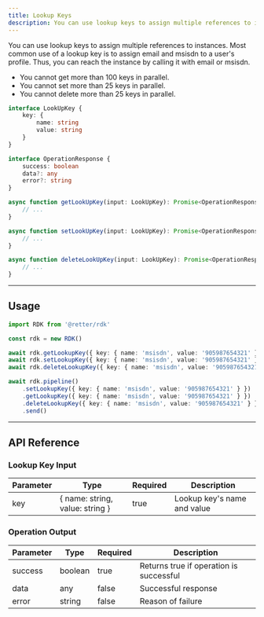 ```yaml
---
title: Lookup Keys
description: You can use lookup keys to assign multiple references to instances.
---
```


You can use lookup keys to assign multiple references to instances.
Most common use of a lookup key is to assign email and msisdn to a user's profile.
Thus, you can reach the instance by calling it with email or msisdn.

- You cannot get more than 100 keys in parallel.
- You cannot set more than 25 keys in parallel.
- You cannot delete more than 25 keys in parallel.

```typescript
interface LookUpKey {
    key: {
        name: string
        value: string
    }
}

interface OperationResponse {
    success: boolean
    data?: any
    error?: string
}

async function getLookUpKey(input: LookUpKey): Promise<OperationResponse | undefined> {
    // ...
}

async function setLookUpKey(input: LookUpKey): Promise<OperationResponse | undefined> {
    // ...
}

async function deleteLookUpKey(input: LookUpKey): Promise<OperationResponse | undefined> {
    // ...
}
```

---

## Usage

```typescript
import RDK from '@retter/rdk'

const rdk = new RDK()

await rdk.getLookupKey({ key: { name: 'msisdn', value: '905987654321' } })
await rdk.setLookupKey({ key: { name: 'msisdn', value: '905987654321' } })
await rdk.deleteLookupKey({ key: { name: 'msisdn', value: '905987654321' } })

await rdk.pipeline()
    .setLookupKey({ key: { name: 'msisdn', value: '905987654321' } })
    .getLookupKey({ key: { name: 'msisdn', value: '905987654321' } })
    .deleteLookupKey({ key: { name: 'msisdn', value: '905987654321' } })
    .send()
```

---

## API Reference

### Lookup Key Input

| Parameter     | Type                | Required            | Description         |
| ------------- | ------------------- | ------------------- | ------------------- |
| key           | { name: string, value: string } | true                | Lookup key's name and value |

### Operation Output

| Parameter     | Type                | Required            | Description         |
| ------------- | ------------------- | ------------------- | ------------------- |
| success       | boolean             | true                | Returns true if operation is successful |
| data          | any                 | false               | Successful response |
| error         | string              | false               | Reason of failure |
